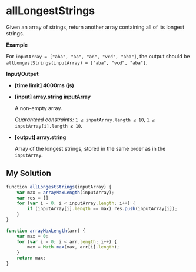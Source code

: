# allLongestStrings
﻿Given an array of strings, return another array containing all of its longest strings.

**Example**

For `inputArray = ["aba", "aa", "ad", "vcd", "aba"]`, the output should be
`allLongestStrings(inputArray) = ["aba", "vcd", "aba"]`.

**Input/Output**

*   **[time limit] 4000ms (js)**

*   **[input] array.string inputArray**

    A non-empty array.

    _Guaranteed constraints:_
    `1 ≤ inputArray.length ≤ 10`,
    `1 ≤ inputArray[i].length ≤ 10`.

*   **[output] array.string**

    Array of the longest strings, stored in the same order as in the `inputArray`.


## My Solution
```javascript
﻿function allLongestStrings(inputArray) {
    var max = arrayMaxLength(inputArray);
    var res = []
    for (var i = 0; i < inputArray.length; i++) {
        if (inputArray[i].length == max) res.push(inputArray[i]);
    }
}
​
function arrayMaxLength(arr) {
    var max = 0;
    for (var i = 0; i < arr.length; i++) {
        max = Math.max(max, arr[i].length);
    }
    return max;
}
```
